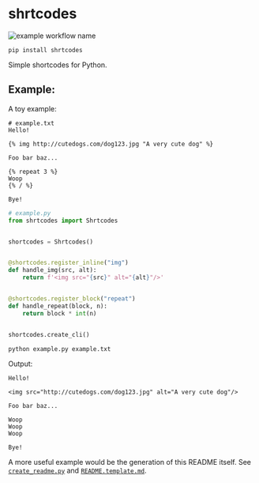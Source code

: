 # shrtcodes

![example workflow name](https://github.com/Peter554/shrtcodes/workflows/CI/badge.svg)

`pip install shrtcodes`

Simple shortcodes for Python.

## Example:

A toy example:

```
# example.txt
Hello!

{% img http://cutedogs.com/dog123.jpg "A very cute dog" %}

Foo bar baz...

{% repeat 3 %}
Woop
{% / %}

Bye!
```

```py
# example.py
from shrtcodes import Shrtcodes


shortcodes = Shrtcodes()


@shortcodes.register_inline("img")
def handle_img(src, alt):
    return f'<img src="{src}" alt="{alt}"/>'


@shortcodes.register_block("repeat")
def handle_repeat(block, n):
    return block * int(n)


shortcodes.create_cli()
```

```
python example.py example.txt
```

Output:

```
Hello!

<img src="http://cutedogs.com/dog123.jpg" alt="A very cute dog"/>

Foo bar baz...

Woop
Woop
Woop

Bye!
```

A more useful example would be the generation of this README itself.
See [`create_readme.py`](/create_readme.py) and [`README.template.md`](/README.template.md).
